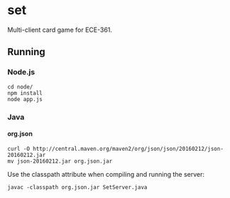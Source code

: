 # set
Multi-client card game for ECE-361.

## Running

### Node.js
```
cd node/
npm install
node app.js
```

### Java

#### org.json
```
curl -O http://central.maven.org/maven2/org/json/json/20160212/json-20160212.jar
mv json-20160212.jar org.json.jar
```
Use the classpath attribute when compiling and running the server:
```
javac -classpath org.json.jar SetServer.java
```
